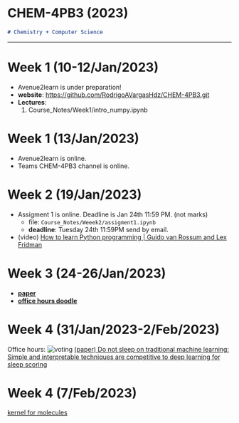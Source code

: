 <!-- ---
marp: true
theme: default
# _class: invet
backgroundColor: #fff
# backgroundImage: url('../Figures/dallemini.png')
paginate: true
math: katex
---
# https://marp.app/

<style>
section { 
    font-size: 30px; 
}
img[alt~="center"] {
  display: block;
  margin: 0 auto;
}
</style>
<style scoped>section { font-size: 30px; }</style>
 -->


# **CHEM-4PB3 (2023)**

```markdown
# Chemistry + Computer Science
```

---

# **Week 1 (10-12/Jan/2023)**
* Avenue2learn is under preparation!
* **website**: https://github.com/RodrigoAVargasHdz/CHEM-4PB3.git
* **Lectures**: 
  1. Course_Notes/Week1/intro_numpy.ipynb

# **Week 1 (13/Jan/2023)**
* Avenue2learn is online.
* Teams CHEM-4PB3 channel is online.

# **Week 2 (19/Jan/2023)**
* Assigment 1 is online. Deadline is Jan 24th 11:59 PM. (not marks)
  * file: ```Course_Notes/Weeek2/assigment1.ipynb```
  * **deadline**: Tuesday 24th 11:59PM send by email.
* (video) [How to learn Python programming | Guido van Rossum and Lex Fridman](https://www.youtube.com/watch?v=F2Mx-u7auUs)
  
# **Week 3 (24-26/Jan/2023)**
  * [**paper**](https://doi.org/10.1021/acs.jchemed.1c00142)
  * [**office hours doodle**](https://forms.gle/ZzpxuHSyKhijiGuH8)

# **Week 4 (31/Jan/2023-2/Feb/2023)**
Office hours:
![voting](https://raw.github.com/RodrigoAVargasHdz/CHEM-4PB3/master/Course_Notes/Figures/office_hours_voting.png)
[(paper) Do not sleep on traditional machine learning: Simple and interpretable techniques are competitive to deep learning for sleep scoring](https://www.sciencedirect.com/science/article/pii/S1746809422008837)

# **Week 4 (7/Feb/2023)**
[kernel for molecules](https://towardsdatascience.com/gaussian-process-regression-on-molecules-in-gpflow-ee6fedab2130)